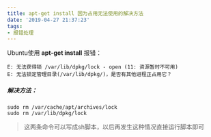 ```yaml
---
title: apt-get install 因为占用无法使用的解决方法
date: '2019-04-27 21:37:23'
tags: 
- 报错处理
---
```


Ubuntu使用 **apt-get install** 报错：

```shell
E: 无法获得锁 /var/lib/dpkg/lock - open (11: 资源暂时不可用)
E: 无法锁定管理目录(/var/lib/dpkg/)，是否有其他进程正占用它？
```
<!--more-->
##### 解决方法：
```shell
sudo rm /var/cache/apt/archives/lock
sudo rm /var/lib/dpkg/lock
```

> 这两条命令可以写成sh脚本，以后再发生这种情况直接运行脚本即可